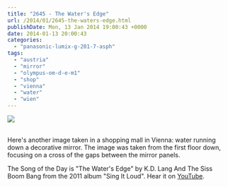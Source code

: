 ```yaml
---
title: "2645 - The Water's Edge"
url: /2014/01/2645-the-waters-edge.html
publishDate: Mon, 13 Jan 2014 19:00:43 +0000
date: 2014-01-13 20:00:43
categories: 
  - "panasonic-lumix-g-201-7-asph"
tags: 
  - "austria"
  - "mirror"
  - "olympus-om-d-e-m1"
  - "shop"
  - "vienna"
  - "water"
  - "wien"
---
```

<div class="container">
<div class="center"><a target="_blank" href="https://d25zfm9zpd7gm5.cloudfront.net/1200x1200/2014/20140107_175053_lr.jpg"><img src="https://d25zfm9zpd7gm5.cloudfront.net/0600x0600/2014/20140107_175053_lr.jpg" /></a></div>
</div>
<br />

Here's another image taken in a shopping mall in Vienna: water running down a decorative mirror. The image was taken from the first floor down, focusing on a cross of the gaps between the mirror panels. 

 The Song of the Day is "The Water's Edge" by K.D. Lang And The Siss Boom Bang from the 2011 album "Sing It Loud". Hear it on <a href="http://www.youtube.com/watch?v=00_pT-OmyXc" target="_blank">YouTube</a>.
